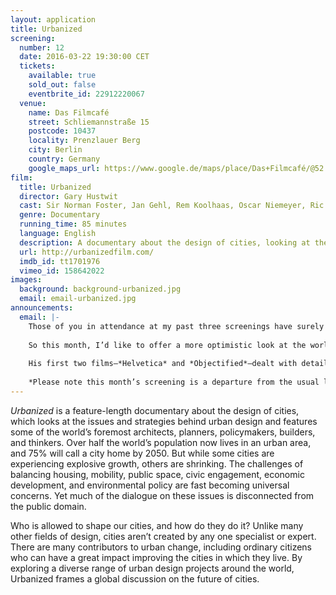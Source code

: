 ```yaml
---
layout: application
title: Urbanized
screening:
  number: 12
  date: 2016-03-22 19:30:00 CET
  tickets:
    available: true
    sold_out: false
    eventbrite_id: 22912220067
  venue:
    name: Das Filmcafé
    street: Schliemannstraße 15
    postcode: 10437
    locality: Prenzlauer Berg
    city: Berlin
    country: Germany
    google_maps_url: https://www.google.de/maps/place/Das+Filmcafé/@52.543592,13.41985,17z/data=!4m6!1m3!3m2!1s0x47a84dff985f5863:0x6730066f8aa942d6!2sDas+Filmcafé!3m1!1s0x47a84dff985f5863:0x6730066f8aa942d6
film:
  title: Urbanized
  director: Gary Hustwit
  cast: Sir Norman Foster, Jan Gehl, Rem Koolhaas, Oscar Niemeyer, Ric Scofidio, Michael Sorkin
  genre: Documentary
  running_time: 85 minutes
  language: English
  description: A documentary about the design of cities, looking at the issues and strategies behind urban design featuring some of the world’s foremost architects, planners, policymakers, builders, and thinkers.
  url: http://urbanizedfilm.com/
  imdb_id: tt1701976
  vimeo_id: 158642022
images:
  background: background-urbanized.jpg
  email: email-urbanized.jpg
announcements:
  email: |-
    Those of you in attendance at my past three screenings have surely noticed the sombre and heartbraking themes persistent in each selection.
    
    So this month, I’d like to offer a more optimistic look at the world through *Urbanized*, the third film in Gary Hustwit’s design trilogy.
    
    His first two films—*Helvetica* and *Objectified*—dealt with details: the world’s most ubiquitous typeface and the design of consumer objects.  *Urbanized* focuses on the big picture, examining cities and the forces that shape them.
    
    *Please note this month’s screening is a departure from the usual last Thursday of the month.*
---
```

*Urbanized* is a feature-length documentary about the design of cities, which looks at the issues and strategies behind urban design and features some of the world’s foremost architects, planners, policymakers, builders, and thinkers. Over half the world’s population now lives in an urban area, and 75% will call a city home by 2050. But while some cities are experiencing explosive growth, others are shrinking. The challenges of balancing housing, mobility, public space, civic engagement, economic development, and environmental policy are fast becoming universal concerns. Yet much of the dialogue on these issues is disconnected from the public domain.

Who is allowed to shape our cities, and how do they do it? Unlike many other fields of design, cities aren’t created by any one specialist or expert. There are many contributors to urban change, including ordinary citizens who can have a great impact improving the cities in which they live. By exploring a diverse range of urban design projects around the world, Urbanized frames a global discussion on the future of cities.
